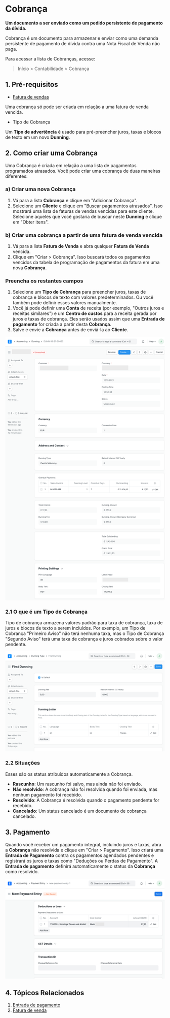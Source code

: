 # Cobrança


**Um documento a ser enviado como um pedido persistente de pagamento da dívida.**


Cobrança é um documento para armazenar e enviar como uma demanda persistente de pagamento de dívida contra uma Nota Fiscal de Venda não paga.


Para acessar a lista de Cobranças, acesse:



>
> Início > Contabilidade > Cobrança
>
>
>


## 1. Pré-requisitos


* [Fatura de vendas](/docs/v13/user/manual/en/accounts/fatura-de-venda)


Uma cobrança só pode ser criada em relação a uma fatura de venda vencida.
* Tipo de Cobrança


Um **Tipo de advertência** é usado para pré-preencher juros, taxas e blocos de texto em um novo **Dunning**.


## 2. Como criar uma Cobrança


Uma Cobrança é criada em relação a uma lista de pagamentos programados atrasados. Você pode criar uma cobrança de duas maneiras diferentes:


### a) Criar uma nova Cobrança


1. Vá para a lista **Cobrança** e clique em "Adicionar Cobrança".
2. Selecione um **Cliente** e clique em "Buscar pagamentos atrasados". Isso mostrará uma lista de faturas de vendas vencidas para este cliente. Selecione aqueles que você gostaria de buscar neste **Dunning** e clique em "Obter itens".


### b) Criar uma cobrança a partir de uma fatura de venda vencida


1. Vá para a lista **Fatura de Venda** e abra qualquer **Fatura de Venda** vencida.
2. Clique em "Criar > Cobrança". Isso buscará todos os pagamentos vencidos da tabela de programação de pagamentos da fatura em uma nova **Cobrança**.


### Preencha os restantes campos


1. Selecione um **Tipo de Cobrança** para preencher juros, taxas de cobrança e blocos de texto com valores predeterminados. Ou você também pode definir esses valores manualmente.
2. Você já pode definir uma **Conta** de receita (por exemplo, "Outros juros e receitas similares") e um **Centro de custos** para a receita gerada por juros e taxas de cobrança. Eles serão usados ​​assim que uma **Entrada de pagamento** for criada a partir desta **Cobrança**.
3. Salve e envie a **Cobrança** antes de enviá-la ao **Cliente**.


![Exemplo de cobrança](/files/dunning9768a2.png)


### 2.1 O que é um Tipo de Cobrança


Tipo de cobrança armazena valores padrão para taxa de cobrança, taxa de juros e blocos de texto a serem incluídos. Por exemplo, um Tipo de Cobrança "Primeiro Aviso" não terá nenhuma taxa, mas o Tipo de Cobrança "Segundo Aviso" terá uma taxa de cobrança e juros cobrados sobre o valor pendente.


![Tipo de Cobrança](/files/first_dunning.png)


### 2.2 Situações


Esses são os status atribuídos automaticamente a Cobrança.


* **Rascunho**: Um rascunho foi salvo, mas ainda não foi enviado.
* **Não resolvido**: A cobrança não foi resolvida quando foi enviada, mas nenhum pagamento foi recebido.
* **Resolvido**: A Cobrança é resolvida quando o pagamento pendente for recebido.
* **Cancelado**: Um status cancelado é um documento de cobrança cancelado.


## 3. Pagamento


Quando você receber um pagamento integral, incluindo juros e taxas, abra a **Cobrança** não resolvida e clique em "Criar > Pagamento". Isso criará uma **Entrada de Pagamento** contra os pagamentos agendados pendentes e registrará os juros e taxas como "Deduções ou Perdas de Pagamento". A **Entrada de pagamento** definirá automaticamente o status da **Cobrança** como resolvido.


![Pagamento de Cobrança](/files/dunning_payment_entry.png)


## 4. Tópicos Relacionados


1. [Entrada de pagamento](/docs/v13/user/manual/en/accounts/payment-entry)
2. [Fatura de venda](/docs/v13/user/manual/en/accounts/purchase-invoice)